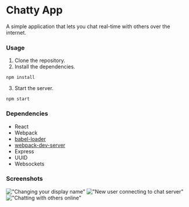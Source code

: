 Chatty App
=====================

A simple application that lets you chat real-time with others over the internet.

### Usage

1. Clone the repository.
2. Install the dependencies.
```
npm install
```
3. Start the server.
```
npm start
```

### Dependencies

* React
* Webpack
* [babel-loader](https://github.com/babel/babel-loader)
* [webpack-dev-server](https://github.com/webpack/webpack-dev-server)
* Express
* UUID
* Websockets

### Screenshots

!["Changing your display name"](https://github.com/veely/chatty-app/blob/master/docs/change_name.png)
!["New user connecting to chat server"](https://github.com/veely/chatty-app/blob/master/docs/user_connect.png)
!["Chatting with others online"](https://github.com/veely/chatty-app/blob/master/docs/chat.png)
